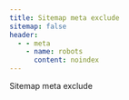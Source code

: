 ```yaml
---
title: Sitemap meta exclude
sitemap: false
header:
  - - meta
    - name: robots
      content: noindex
---
```


Sitemap meta exclude

